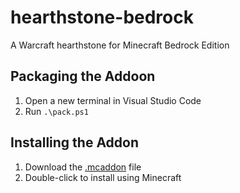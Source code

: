 # hearthstone-bedrock
A Warcraft hearthstone for Minecraft Bedrock Edition

## Packaging the Addoon
1. Open a new terminal in Visual Studio Code
1. Run `.\pack.ps1`

## Installing the Addon
1. Download the [.mcaddon](/hearthstone-bedrock.mcaddon) file
1. Double-click to install using Minecraft
